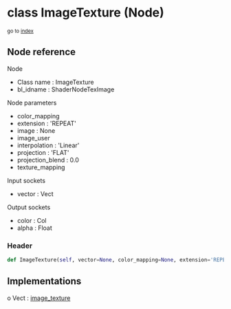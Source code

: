 # class ImageTexture (Node)

<sub>go to [index](/docs/index.md)</sub>

## Node reference

Node
 - Class name : ImageTexture
 - bl_idname : ShaderNodeTexImage

Node parameters
 - color_mapping
 - extension : 'REPEAT'
 - image : None
 - image_user
 - interpolation : 'Linear'
 - projection : 'FLAT'
 - projection_blend : 0.0
 - texture_mapping

Input sockets
 - vector : Vect

Output sockets
 - color : Col
 - alpha : Float

### Header

``` python
def ImageTexture(self, vector=None, color_mapping=None, extension='REPEAT', image=None, image_user=None, interpolation='Linear', projection='FLAT', projection_blend=0.0, texture_mapping=None, node_label=None, node_color=None):
```

## Implementations

o Vect : [image_texture](#image_texture) 

